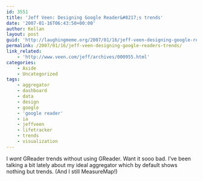 ```yaml
---
id: 3551
title: 'Jeff Veen: Designing Google Reader&#8217;s trends'
date: '2007-01-16T06:43:50+00:00'
author: Kellan
layout: post
guid: 'http://laughingmeme.org/2007/01/16/jeff-veen-designing-google-readers-trends/'
permalink: /2007/01/16/jeff-veen-designing-google-readers-trends/
link_related:
    - 'http://www.veen.com/jeff/archives/000955.html'
categories:
    - Aside
    - Uncategorized
tags:
    - aggregator
    - dashboard
    - data
    - design
    - google
    - 'google reader'
    - ia
    - jeffveen
    - lifetracker
    - trends
    - visualization
---
```


I *want* GReader trends without using GReader. Want it sooo bad. I’ve been talking a bit lately about my ideal aggregator which by default shows nothing but trends. (And I still MeasureMap!)